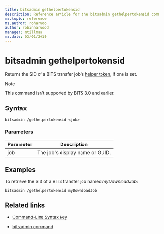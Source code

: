 ```yaml
---
title: bitsadmin gethelpertokensid
description: Reference article for the bitsadmin gethelpertokensid command, which returns the SID of a BITS transfer job's helper token, if one is set.
ms.topic: reference
ms.author: roharwoo
author: robinharwood
manager: mtillman
ms.date: 03/01/2019
---
```


# bitsadmin gethelpertokensid

Returns the SID of a BITS transfer job's [helper token](/windows/win32/bits/helper-tokens-for-bits-transfer-jobs), if one is set.

> [!NOTE]
> This command isn't supported by BITS 3.0 and earlier.

## Syntax

```
bitsadmin /gethelpertokensid <job>
```

### Parameters

| Parameter | Description |
| -------------- | -------------- |
| job | The job's display name or GUID. |

## Examples

To retrieve the SID of a BITS transfer job named *myDownloadJob*:

```
bitsadmin /gethelpertokensid myDownloadJob
```

## Related links

- [Command-Line Syntax Key](command-line-syntax-key.md)

- [bitsadmin command](bitsadmin.md)

